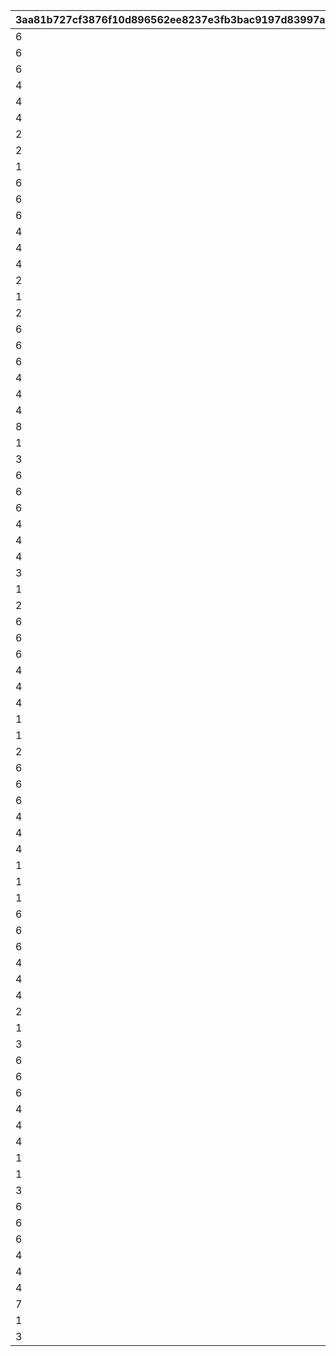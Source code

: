 |3aa81b727cf3876f10d896562ee8237e3fb3bac9197d83997a7f1e25fbb53e99|80d1a62b82af64eb30f0c014dbee11c9bf999fc96031c7139286ceb31d58bb1c|bf880f196740a558e2349ced9c5bf1d9edb91096c9cf2502b21a1d97ea93a9f9|8d1f4a909b1757e4e0b0464abd88471bd490f1daa1e3ac49396b4468fe2950b2|8397f045bd1d1df073dc56538ae2bc3ef72703f4865d330ce6de75eb1ef322ef|61d8f49dbc4bf7f271e81e5e2fa0b7c3122dac31c0decbd8c216daec31c1c77d|e50561ea4927d1aab9de08815e777849250a58aa606b745c0dd0c71e7a5e94c0|7ca74aa0576dd99a06d6456c01e0617a4eaec3eff8dbe79493e37405ae621efb|9bd4bbcc7396936e17d841707865c556270d9ec8853688244fb86759598b5018|815a225fc89e68f843559d91534c211dd9b119ea20795ae7259dcf557853caa3|ec3e4e7d252f534fa699aa7a0a80aa07eed6d94649252eb040e1e1fe45b1044d|ba27f1154917038ddf92979b2b6e4989bef6f414d68ee0f0906fbe7cef6598c3|083d89a74d10a2ef4bb458fc6e908a0da2e7a4d79daca89546fbcb40a881bb2e|a9f5e24e97d85ca403dfabd2adf1c06663847ca0ae63ca43bd1ff4d40b1816d9|566586014ca3276d3f7231ac7b840b1079de1e603b8090e01e00d1e9b4c228e3|c24ffc649608330aed3646a1851cb51ccab7c1c3e5638018f8cd5a282de3b43c|cbdc9c6a9cde7db4f5a516193e4844d1bf8c53a9141bfbb41156607d7b9940f9|3b88aa8fb16822ea7b0932c5b89cd96b2dfdc6c0523774a3f3645a8872d1c2f8|abea5a15c82e21bc39fc019b1cfee5a06e34249c936e70e4b4153673a7dfaac4|
| --- | --- | --- | --- | --- | --- | --- | --- | --- | --- | --- | --- | --- | --- | --- | --- | --- | --- | --- |
|6|6|103401|100003|123001|6|1|6|1001|100111|-100|100701|90|1|0|112201|105501|6|100701|
|6|6|103401|100003|123001|6|1|6|1001|100112|-100|106601|90|2|0|105101|100901|6|103401|
|6|6|113401|100003|101801|6|1|6|1001|100113|-100|112701|90|3|0|106901|110301|6|110301|
|4|5|103401|100003|100201|4|2|4|1001|100121|-100|102901|90|1|0|123001|117301|4|100201|
|4|4|117301|100003|104001|4|2|4|1001|100122|-100|104801|90|2|0|110301|105101|4|104001|
|4|4|118001|100003|111001|4|2|4|1001|100123|-100|101401|90|3|0|100801|118501|5|101401|
|2|3|117301|100003|100801|1|3|1|1001|100131|-100|100701|90|1|0|123001|112201|2|112201|
|2|1|106601|100003|112201|1|3|2|1001|100132|-100|100501|90|2|0|105501|103401|1|105501|
|1|2|104801|100003|124501|1|3|3|1001|100133|-100|105401|90|3|0|110301|113401|2|124501|
|6|6|103401|100003|111401|6|1|6|1002|100211|-100|106601|90|1|0|105001|117301|6|111401|
|6|6|105401|100003|100801|6|1|6|1002|100212|-100|105201|90|2|0|123001|113401|6|113401|
|6|6|103401|100003|107701|6|1|6|1002|100213|-100|100501|90|3|0|123001|105501|6|105501|
|4|4|103401|100003|119001|4|2|4|1002|100221|-100|122801|90|1|0|100901|124101|5|122801|
|4|4|100501|100003|123001|4|2|5|1002|100222|-100|105201|90|2|0|121101|103401|4|100501|
|4|5|103401|100003|118501|4|2|5|1002|100223|-100|100701|90|3|0|123001|105501|4|118501|
|2|1|108901|100003|123001|1|3|3|1002|100231|-100|105201|90|1|0|102601|103401|1|108901|
|1|2|102601|100003|123001|1|3|3|1002|100232|-100|104801|90|2|0|112201|113401|2|104801|
|2|2|114701|100003|106001|1|3|7|1002|100233|-100|100701|90|3|0|110301|100501|1|106001|
|6|6|122801|100003|125101|6|1|6|1003|100311|-100|102901|90|1|0|123001|103401|6|102901|
|6|6|106601|100003|111001|6|1|6|1003|100312|-100|105401|90|2|0|110301|180301|6|180301|
|6|6|121401|100003|118501|6|1|6|1003|100313|-100|101401|90|3|0|118001|123001|6|121401|
|4|4|106601|100003|123001|4|2|5|1003|100321|-100|114701|90|1|0|110301|103401|4|114701|
|4|5|117301|100003|180201|4|2|4|1003|100322|-100|100701|90|2|0|106901|110301|4|106901|
|4|4|117501|100003|124501|4|2|5|1003|100323|-100|103401|90|3|0|113401|105101|4|124501|
|8|1|108101|100003|123001|1|3|3|1003|100331|-100|103401|90|1|0|102601|117301|2|108101|
|1|2|103401|100003|108201|1|3|8|1003|100332|-100|100701|90|2|0|123501|112701|2|108201|
|3|1|123001|100003|108301|1|3|8|1003|100333|-100|101401|90|3|0|100801|101001|1|108301|
|6|6|106601|100003|110301|6|1|6|1004|100411|-100|114701|90|1|0|100901|103401|6|106601|
|6|6|100501|100003|106901|6|1|6|1004|100412|-100|180401|90|2|0|103401|105401|6|180401|
|6|6|105501|100003|100801|6|1|6|1004|100413|-100|103401|90|3|0|123001|101401|6|100801|
|4|4|106601|100003|118001|4|2|4|1004|100421|-100|105401|90|1|0|110301|180301|4|105401|
|4|5|113401|100003|101801|4|2|4|1004|100422|-100|105301|90|2|0|124501|110301|4|101801|
|4|4|123301|100003|123001|4|2|5|1004|100423|-100|105201|90|3|0|105501|103401|4|123301|
|3|2|125801|100003|108301|3|3|8|1004|100431|-100|126001|90|1|0|110301|126101|3|126101|
|1|3|103401|100003|108301|7|3|8|1004|100432|-100|103301|90|2|0|123001|121101|2|103301|
|2|3|117301|100003|106001|7|3|7|1004|100433|-100|105801|90|3|0|123001|180501|2|105801|
|6|6|103401|100003|123001|6|1|6|1005|100511|-100|100701|90|1|0|112201|105501|6|105501|
|6|6|103401|100003|123001|6|1|6|1005|100512|-100|106601|90|2|0|105101|100901|6|100901|
|6|6|113401|100003|101801|6|1|6|1005|100513|-100|112701|90|3|0|106901|110301|6|112701|
|4|4|106601|100003|110301|4|2|4|1005|100521|-100|114701|90|1|0|123801|100101|4|100101|
|4|4|103401|100003|112201|4|2|4|1005|100522|-100|105201|90|2|0|102601|105501|4|102601|
|4|4|119201|100003|121401|4|2|4|1005|100523|-100|105401|90|3|0|110301|105501|4|119201|
|1|8|106601|100003|108301|1|3|8|1005|100531|-100|105201|90|1|0|107701|103401|1|106601|
|1|3|103401|100003|108301|3|3|8|1005|100532|-100|127901|90|2|0|123001|126101|3|127901|
|2|3|123301|100003|108401|7|3|8|1005|100533|-100|105801|90|3|0|123001|102601|1|108401|
|6|6|103401|100003|111401|6|1|6|1006|100611|-100|106601|90|1|0|105001|117301|6|111401|
|6|6|105401|100003|100801|6|1|6|1006|100612|-100|105201|90|2|0|123001|113401|6|113401|
|6|6|103401|100003|107701|6|1|6|1006|100613|-100|100501|90|3|0|123001|105501|6|107701|
|4|4|103401|100003|111401|4|2|4|1006|100621|-100|106601|90|1|0|105001|112201|4|112201|
|4|4|105401|100003|123001|4|2|5|1006|100622|-100|102901|90|2|0|105501|105301|4|123001|
|4|4|117301|100003|123001|4|2|5|1006|100623|-100|100701|90|3|0|112201|101401|4|117301|
|1|7|103401|100003|108301|3|3|8|1006|100631|-100|128301|90|1|0|106001|105501|1|128301|
|1|3|106601|100003|108301|1|3|8|1006|100632|-100|106501|90|2|0|123001|123301|2|106501|
|1|3|102601|100003|107701|8|3|8|1006|100633|-100|109001|90|3|0|123001|110301|2|109001|
|6|6|122801|100003|125101|6|1|6|1007|100711|-100|102901|90|1|1001|123001|103401|6|125101|
|6|6|106601|100003|111001|6|1|6|1007|100712|-100|105401|90|2|1001|110301|180301|6|111001|
|6|6|121401|100003|118501|6|1|6|1007|100713|-100|101401|90|3|1001|118001|123001|6|118001|
|4|5|103401|100003|100201|4|2|4|1007|100721|-100|102901|90|1|1001|123001|117301|4|100201|
|4|4|117301|100003|104001|4|2|4|1007|100722|-100|104801|90|2|1001|110301|105101|4|105101|
|4|4|118001|100003|111001|4|2|4|1007|100723|-100|101401|90|3|1001|100801|118501|4|100801|
|2|3|123301|100003|118501|3|3|3|1007|100731|-100|128801|90|1|1001|123001|102601|1|128801|
|1|3|103401|100003|108301|1|3|8|1007|100732|-100|104501|90|2|1001|128901|105501|1|128901|
|3|3|128701|100003|108301|3|3|8|1007|100733|-100|128301|90|3|1001|123001|117301|2|128701|
|6|6|103401|100003|123001|6|1|6|1008|100811|-100|100701|90|1|1002|112201|105501|6|100701|
|6|6|103401|100003|111401|6|1|6|1008|100812|-100|106601|90|2|1002|105001|117301|6|111401|
|6|6|122801|100003|125101|6|1|6|1008|100813|-100|102901|90|3|1002|123001|103401|6|102901|
|4|4|103401|100003|111401|4|2|4|1008|100821|-100|104601|90|1|1002|101201|110301|4|110301|
|4|5|106601|100003|123001|4|2|5|1008|100822|-100|105201|90|2|1002|106901|113401|4|106601|
|4|5|105501|100003|100801|4|2|4|1008|100823|-100|103401|90|3|1002|123001|101401|4|123001|
|1|1|103401|100003|108301|1|3|8|1008|100831|-100|108901|90|1|1002|108801|112201|2|108801|
|1|8|108901|100003|129001|1|3|3|1008|100832|-100|100701|90|2|1002|107701|126101|3|129001|
|3|3|126101|100003|100201|1|3|1|1008|100833|-100|103401|90|3|1002|123001|101401|1|100201|
|6|6|106601|100003|110301|6|1|6|1009|100911|-100|114701|90|1|1003|100901|103401|6|100901|
|6|6|100501|100003|106901|6|1|6|1009|100912|-100|180401|90|2|1003|103401|105401|6|106901|
|6|6|105501|100003|100801|6|1|6|1009|100913|-100|103401|90|3|1003|123001|101401|6|101401|
|4|4|103401|100003|119001|4|2|4|1009|100921|-100|122801|90|1|1003|100901|124101|4|122801|
|4|4|100501|100003|123001|4|2|5|1009|100922|-100|105201|90|2|1003|121101|103401|4|100501|
|4|5|103401|100003|118501|4|2|5|1009|100923|-100|100701|90|3|1003|123001|105501|4|103401|
|7|7|104901|100003|108301|2|3|8|1009|100931|-100|120001|90|1|1003|101601|103401|1|120001|
|1|2|100501|100003|129001|1|3|3|1009|100932|-100|108901|90|2|1003|112201|101801|1|112201|
|3|3|128801|100003|129001|1|3|3|1009|100933|-100|100701|90|3|1003|123001|126101|3|123001|